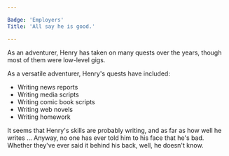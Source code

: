 ```yaml
---

Badge: 'Employers'
Title: 'All say he is good.'

---
```


As an adventurer, Henry has taken on many quests over the years, though most of them were low-level gigs.

As a versatile adventurer, Henry's quests have included:

* Writing news reports
* Writing media scripts
* Writing comic book scripts
* Writing web novels
* Writing homework
  
It seems that Henry's skills are probably writing, and as far as how well he writes ... Anyway, no one has ever told him to his face that he's bad. Whether they've ever said it behind his back, well, he doesn't know.
